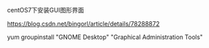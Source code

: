 centOS7下安装GUI图形界面

https://blog.csdn.net/bingorl/article/details/78288872

yum groupinstall "GNOME Desktop" "Graphical Administration Tools"
